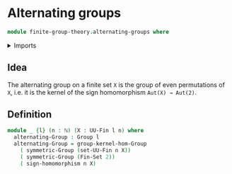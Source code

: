# Alternating groups

```agda
module finite-group-theory.alternating-groups where
```

<details><summary>Imports</summary>

```agda
open import elementary-number-theory.natural-numbers
open import finite-group-theory.sign-homomorphism
open import group-theory.groups
open import group-theory.kernels
open import group-theory.symmetric-groups
open import univalent-combinatorics.finite-types
open import univalent-combinatorics.standard-finite-types
```

</details>

## Idea

The alternating group on a finite set `X` is the group of even permutations of `X`, i.e. it is the kernel of the sign homomorphism `Aut(X) → Aut(2)`.

## Definition

```agda
module _ {l} (n : ℕ) (X : UU-Fin l n) where
  alternating-Group : Group l
  alternating-Group = group-kernel-hom-Group
    ( symmetric-Group (set-UU-Fin n X))
    ( symmetric-Group (Fin-Set 2))
    ( sign-homomorphism n X)
```
